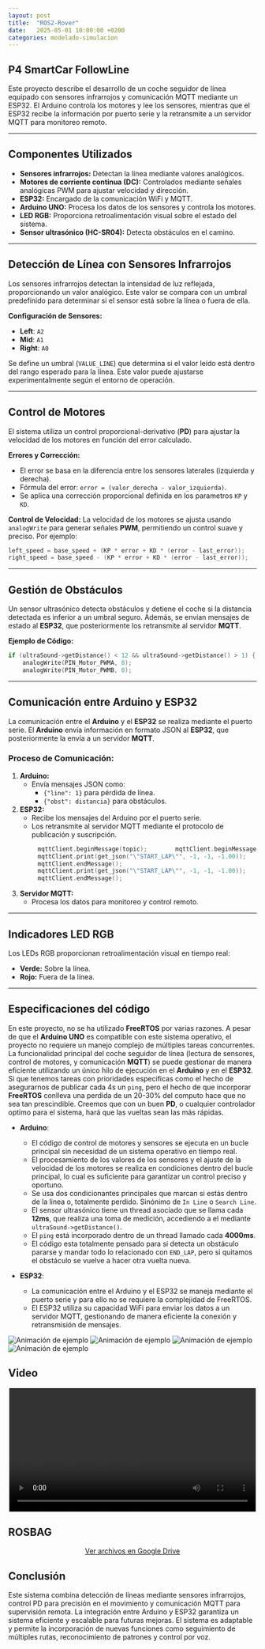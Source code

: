 ```yaml
---
layout: post
title:  "ROS2-Rover"
date:   2025-05-01 10:00:00 +0200
categories: modelado-simulacion
---
```


## P4 SmartCar FollowLine

Este proyecto describe el desarrollo de un coche seguidor de línea equipado con sensores infrarrojos y comunicación MQTT mediante un ESP32. El Arduino controla los motores y lee los sensores, mientras que el ESP32 recibe la información por puerto serie y la retransmite a un servidor MQTT para monitoreo remoto.

---

## **Componentes Utilizados**

- **Sensores infrarrojos:** Detectan la línea mediante valores analógicos.
- **Motores de corriente continua (DC):** Controlados mediante señales analógicas PWM para ajustar velocidad y dirección.
- **ESP32:** Encargado de la comunicación WiFi y MQTT.
- **Arduino UNO:** Procesa los datos de los sensores y controla los motores.
- **LED RGB:** Proporciona retroalimentación visual sobre el estado del sistema.
- **Sensor ultrasónico (HC-SR04):** Detecta obstáculos en el camino.

---

## **Detección de Línea con Sensores Infrarrojos**

Los sensores infrarrojos detectan la intensidad de luz reflejada, proporcionando un valor analógico. Este valor se compara con un umbral predefinido para determinar si el sensor está sobre la línea o fuera de ella.

**Configuración de Sensores:**
- **Left**: `A2`
- **Mid**: `A1`
- **Right**: `A0`

Se define un umbral (`VALUE_LINE`) que determina si el valor leído está dentro del rango esperado para la línea. Este valor puede ajustarse experimentalmente según el entorno de operación.

---

## **Control de Motores**

El sistema utiliza un control proporcional-derivativo (**PD**) para ajustar la velocidad de los motores en función del error calculado.

**Errores y Corrección:**
- El error se basa en la diferencia entre los sensores laterales (izquierda y derecha).
- Fórmula del error: `error = (valor_derecha - valor_izquierda)`.
- Se aplica una corrección proporcional definida en los parametros `KP` y `KD`.

**Control de Velocidad:**
La velocidad de los motores se ajusta usando `analogWrite` para generar señales **PWM**, permitiendo un control suave y preciso. Por ejemplo:
```c++
left_speed = base_speed + (KP * error + KD * (error - last_error));
right_speed = base_speed - (KP * error + KD * (error - last_error));
```

---

## **Gestión de Obstáculos**

Un sensor ultrasónico detecta obstáculos y detiene el coche si la distancia detectada es inferior a un umbral seguro. Además, se envían mensajes de estado al **ESP32**, que posteriormente los retransmite al servidor **MQTT**.

**Ejemplo de Código:**
```c++
if (ultraSound->getDistance() < 12 && ultraSound->getDistance() > 1) {
    analogWrite(PIN_Motor_PWMA, 0);
    analogWrite(PIN_Motor_PWMB, 0);
```

---

## **Comunicación entre Arduino y ESP32**

La comunicación entre el **Arduino** y el **ESP32** se realiza mediante el puerto serie. El **Arduino** envía información en formato JSON al **ESP32**, que posteriormente la envía a un servidor **MQTT**.

### **Proceso de Comunicación:**
1. **Arduino:**
   - Envía mensajes JSON como:
     - `{"line": 1}` para pérdida de línea.
     - `{"obst": distancia}` para obstáculos.
2. **ESP32:**
   - Recibe los mensajes del Arduino por el puerto serie.
   - Los retransmite al servidor MQTT mediante el protocolo de publicación y suscripción.
   ```c++
        mqttClient.beginMessage(topic);        mqttClient.beginMessage(topic);
        mqttClient.print(get_json("\"START_LAP\"", -1, -1, -1.00));
        mqttClient.endMessage();
        mqttClient.print(get_json("\"START_LAP\"", -1, -1, -1.00));
        mqttClient.endMessage();
   ```
3. **Servidor MQTT:**
   - Procesa los datos para monitoreo y control remoto.

---

## **Indicadores LED RGB**

Los LEDs RGB proporcionan retroalimentación visual en tiempo real:
- **Verde:** Sobre la línea.
- **Rojo:** Fuera de la línea.

---

## **Especificaciones del código**
En este proyecto, no se ha utilizado **FreeRTOS** por varias razones. A pesar de que el **Arduino UNO** es compatible con este sistema operativo, el proyecto no requiere un manejo complejo de múltiples tareas concurrentes. La funcionalidad principal del coche seguidor de línea (lectura de sensores, control de motores, y comunicación **MQTT**) se puede gestionar de manera eficiente utilizando un único hilo de ejecución en el **Arduino** y en el **ESP32**. Si que tenemos tareas con prioridades especificas como el hecho
de asegurarnos de publicar cada 4s un `ping`, pero el hecho de que incorporar **FreeRTOS** conlleva una perdida de un 20-30% del computo hace que no sea tan prescindible. Creemos que con un buen **PD**, o cualquier controlador optimo para el sistema, hará que las vueltas sean las más rápidas.

- **Arduino**:
    - El código de control de motores y sensores se ejecuta en un bucle principal sin necesidad de un sistema operativo en tiempo real.
    - El procesamiento de los valores de los sensores y el ajuste de la velocidad de los motores se realiza en condiciones dentro del bucle principal, lo cual es suficiente para garantizar un control preciso y oportuno.
    - Se usa dos condicionantes principales que marcan si estás dentro de la linea o, totalmente perdido. Sinónimo de `In Line` o `Search Line`.
    - El sensor ultrasónico tiene un thread asociado que se llama cada **12ms**, que realiza una toma de medición, accediendo a el mediante `ultraSound->getDistance()`.
    - El `ping` está incorporado dentro de un thread llamado cada **4000ms**.
    - El código esta totalmente pensado para si detecta un obstáculo pararse y mandar todo lo relacionado con `END_LAP`, pero si quitamos el obstáculo se vuelve a hacer otra vuelta nueva.

- **ESP32**:
    - La comunicación entre el Arduino y el ESP32 se maneja mediante el puerto serie y para ello no se requiere la complejidad de FreeRTOS.
    - El ESP32 utiliza su capacidad WiFi para enviar los datos a un servidor MQTT, gestionando de manera eficiente la conexión y retransmisión de mensajes.

![Animación de ejemplo](/assets/images/grafico_aceleracion.png)
![Animación de ejemplo](/assets/images/grafico_posicion.png)
![Animación de ejemplo](/assets/images/grafico_gasto_parcial.png)
![Animación de ejemplo](/assets/images/Captura%20desde%202025-05-01%2018-44-34.png)

## **Video**
<div style="display: flex; justify-content: center;">
  <video width="500" controls>
    <source src="{{ '/assets/videos/race-car.mp4' | relative_url }}" type="video/webm">
    Tu navegador no soporta videos en formato WebM.
  </video>
</div>

## **ROSBAG**
<div style="text-align: center;">
  <a href="https://drive.google.com/drive/folders/1VN2PsVczo4zJnjfGJdyYVtV7DMUfw1vY?usp=sharing" target="_blank">Ver archivos en Google Drive</a>
</div>

## **Conclusión**

Este sistema combina detección de líneas mediante sensores infrarrojos, control PD para precisión en el movimiento y comunicación MQTT para supervisión remota. La integración entre Arduino y ESP32 garantiza un sistema eficiente y escalable para futuras mejoras. El sistema es adaptable y permite la incorporación de nuevas funciones como seguimiento de múltiples rutas, reconocimiento de patrones y control por voz.
